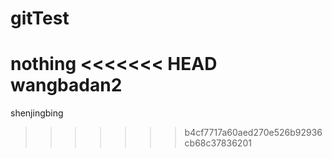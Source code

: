 # gitTest
nothing
<<<<<<< HEAD
wangbadan2
=======
shenjingbing
>>>>>>> b4cf7717a60aed270e526b92936cb68c37836201
